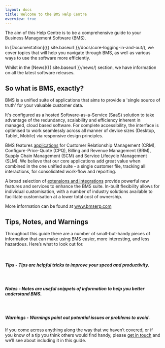 ```yaml
---
layout: docs
title: Welcome to the BMS Help Centre
overview: true
---
```


The aim of this Help Centre is to be a comprehensive guide to your Business Management Software (BMS).

In [Documentation]({{ site.baseurl }}/docs/core-logging-in-and-out/), we cover topics that will help you navigate through BMS, as well as various ways to use the software more efficiently.

Whilst in the [News]({{ site.baseurl }}/news/) section, we have information on all the latest software releases.

## So what is BMS, exactly?

BMS is a unified suite of applications that aims to provide a 'single source of truth' for your valuable customer data.

It's configured as a hosted Software-as-a-Service (SaaS) solution to take advantage of the redundancy, scalability and efficiency inherent in managed, cloud based software. For complete accessibility, the interface is optimised to work seamlessly across all manner of device sizes (Desktop, Tablet, Mobile) via responsive design principles.

BMS features <a class="noRedirect" href="http://www.bmserp.com/applications" target="_blank">applications</a> for Customer Relationship Management (CRM), Configure-Price-Quote (CPQ), Billing and Revenue Management (BRM), Supply Chain Management (SCM) and Service Lifecycle Management (SLM). We believe that our core applications add great value when combined in the one unified suite - a single customer file, tracking all interactions, for consolidated work-flow and reporting.

A broad selection of <a class="noRedirect" href="http://www.bmserp.com/extensions" target="_blank">extensions and integrations</a> provide powerful new features and services to enhance the BMS suite. In-built flexibility allows for individual customisation, with a number of industry solutions available to facilitate customisation at a lower total cost of ownership.

More information can be found at <a class="noRedirect" href="http://www.bmserp.com" target="_blank">www.bmserp.com</a>

## Tips, Notes, and Warnings

Throughout this guide there are a number of small-but-handy pieces of information that can make using BMS easier, more interesting, and less hazardous. Here’s what to look out for.

<div class="note">
  <span class="fa fa-star fa-lg">&nbsp;</span>
  <h5>Tips - Tips are helpful tricks to improve your speed and productivity.</h5>
</div>

<div class="note info">
  <span class="fa fa-quote-left fa-lg">&nbsp;</span>
  <h5>Notes - Notes are useful snippets of information to help you better understand BMS.</h5>
</div>

<div class="note warning">
  <span class="fa fa-exclamation-triangle fa-lg">&nbsp;</span>
  <h5>Warnings - Warnings point out potential issues or problems to avoid.</h5>
</div>

If you come across anything along the way that we haven’t covered, or if you know of a tip you think others would find handy, please <a class="askSupport noRedirect" id="Intercom" href="mailto:c772676240e0bea1fa03f8bbf21edc26778efc65@incoming.intercom.io">get in touch</a> and we’ll see about
including it in this guide.